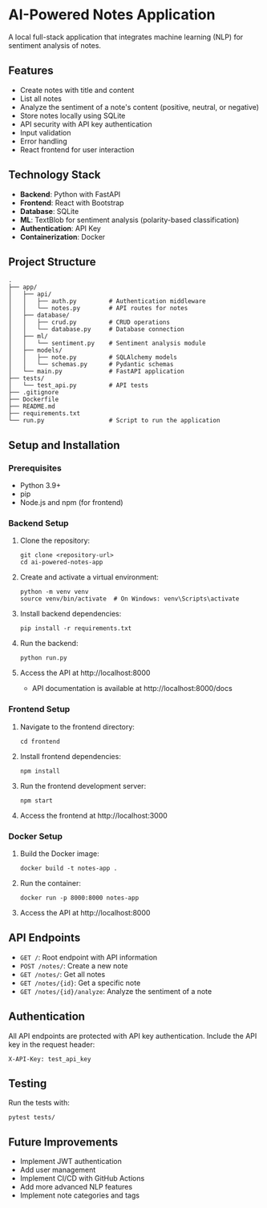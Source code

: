 # AI-Powered Notes Application

A local full-stack application that integrates machine learning (NLP) for sentiment analysis of notes.

## Features

- Create notes with title and content
- List all notes
- Analyze the sentiment of a note's content (positive, neutral, or negative)
- Store notes locally using SQLite
- API security with API key authentication
- Input validation
- Error handling
- React frontend for user interaction

## Technology Stack

- **Backend**: Python with FastAPI
- **Frontend**: React with Bootstrap
- **Database**: SQLite
- **ML**: TextBlob for sentiment analysis (polarity-based classification)
- **Authentication**: API Key
- **Containerization**: Docker

## Project Structure

```
.
├── app/
│   ├── api/
│   │   ├── auth.py         # Authentication middleware
│   │   └── notes.py        # API routes for notes
│   ├── database/
│   │   ├── crud.py         # CRUD operations
│   │   └── database.py     # Database connection
│   ├── ml/
│   │   └── sentiment.py    # Sentiment analysis module
│   ├── models/
│   │   ├── note.py         # SQLAlchemy models
│   │   └── schemas.py      # Pydantic schemas
│   └── main.py             # FastAPI application
├── tests/
│   └── test_api.py         # API tests
├── .gitignore
├── Dockerfile
├── README.md
├── requirements.txt
└── run.py                  # Script to run the application
```

## Setup and Installation

### Prerequisites

- Python 3.9+
- pip
- Node.js and npm (for frontend)

### Backend Setup

1. Clone the repository:
   ```
   git clone <repository-url>
   cd ai-powered-notes-app
   ```

2. Create and activate a virtual environment:
   ```
   python -m venv venv
   source venv/bin/activate  # On Windows: venv\Scripts\activate
   ```

3. Install backend dependencies:
   ```
   pip install -r requirements.txt
   ```

4. Run the backend:
   ```
   python run.py
   ```

5. Access the API at http://localhost:8000
   - API documentation is available at http://localhost:8000/docs

### Frontend Setup

1. Navigate to the frontend directory:
   ```
   cd frontend
   ```

2. Install frontend dependencies:
   ```
   npm install
   ```

3. Run the frontend development server:
   ```
   npm start
   ```

4. Access the frontend at http://localhost:3000

### Docker Setup

1. Build the Docker image:
   ```
   docker build -t notes-app .
   ```

2. Run the container:
   ```
   docker run -p 8000:8000 notes-app
   ```

3. Access the API at http://localhost:8000

## API Endpoints

- `GET /`: Root endpoint with API information
- `POST /notes/`: Create a new note
- `GET /notes/`: Get all notes
- `GET /notes/{id}`: Get a specific note
- `GET /notes/{id}/analyze`: Analyze the sentiment of a note

## Authentication

All API endpoints are protected with API key authentication. Include the API key in the request header:

```
X-API-Key: test_api_key
```

## Testing

Run the tests with:

```
pytest tests/
```

## Future Improvements

- Implement JWT authentication
- Add user management
- Implement CI/CD with GitHub Actions
- Add more advanced NLP features
- Implement note categories and tags